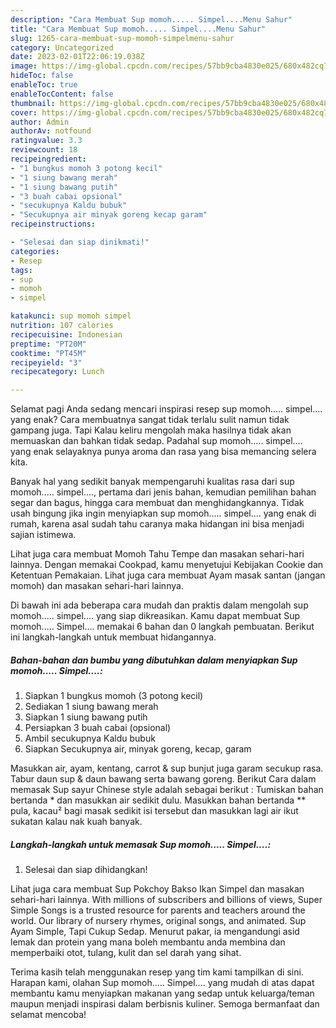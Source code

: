 ```yaml
---
description: "Cara Membuat Sup momoh..... Simpel....Menu Sahur"
title: "Cara Membuat Sup momoh..... Simpel....Menu Sahur"
slug: 1265-cara-membuat-sup-momoh-simpelmenu-sahur
category: Uncategorized
date: 2023-02-01T22:06:19.038Z
image: https://img-global.cpcdn.com/recipes/57bb9cba4830e025/680x482cq70/sup-momoh-simpel-foto-resep-utama.jpg
hideToc: false
enableToc: true
enableTocContent: false
thumbnail: https://img-global.cpcdn.com/recipes/57bb9cba4830e025/680x482cq70/sup-momoh-simpel-foto-resep-utama.jpg
cover: https://img-global.cpcdn.com/recipes/57bb9cba4830e025/680x482cq70/sup-momoh-simpel-foto-resep-utama.jpg
author: Admin
authorAv: notfound
ratingvalue: 3.3
reviewcount: 18
recipeingredient:
- "1 bungkus momoh 3 potong kecil"
- "1 siung bawang merah"
- "1 siung bawang putih"
- "3 buah cabai opsional"
- "secukupnya Kaldu bubuk"
- "Secukupnya air minyak goreng kecap garam"
recipeinstructions:

- "Selesai dan siap dinikmati!"
categories:
- Resep
tags:
- sup
- momoh
- simpel

katakunci: sup momoh simpel 
nutrition: 107 calories
recipecuisine: Indonesian
preptime: "PT20M"
cooktime: "PT45M"
recipeyield: "3"
recipecategory: Lunch

---
```



Selamat pagi Anda sedang mencari inspirasi resep sup momoh..... simpel.... yang enak? Cara membuatnya sangat tidak terlalu sulit namun tidak gampang juga. Tapi Kalau keliru mengolah maka hasilnya tidak akan memuaskan dan bahkan tidak sedap. Padahal sup momoh..... simpel.... yang enak selayaknya punya aroma dan rasa yang bisa memancing selera kita.


Banyak hal yang sedikit banyak mempengaruhi kualitas rasa dari sup momoh..... simpel...., pertama dari jenis bahan, kemudian pemilihan bahan segar dan bagus, hingga cara membuat dan menghidangkannya. Tidak usah bingung jika ingin menyiapkan sup momoh..... simpel.... yang enak di rumah, karena asal sudah tahu caranya maka hidangan ini bisa menjadi sajian istimewa.

Lihat juga cara membuat Momoh Tahu Tempe dan masakan sehari-hari lainnya. Dengan memakai Cookpad, kamu menyetujui Kebijakan Cookie dan Ketentuan Pemakaian. Lihat juga cara membuat Ayam masak santan (jangan momoh) dan masakan sehari-hari lainnya.


Di bawah ini ada beberapa cara mudah dan praktis dalam mengolah sup momoh..... simpel.... yang siap dikreasikan. Kamu dapat membuat Sup momoh..... Simpel.... memakai 6 bahan dan 0 langkah pembuatan. Berikut ini langkah-langkah untuk membuat hidangannya.

<!--inarticleads1-->

##### Bahan-bahan dan bumbu yang dibutuhkan dalam menyiapkan Sup momoh..... Simpel....:

1. Siapkan 1 bungkus momoh (3 potong kecil)
1. Sediakan 1 siung bawang merah
1. Siapkan 1 siung bawang putih
1. Persiapkan 3 buah cabai (opsional)
1. Ambil secukupnya Kaldu bubuk
1. Siapkan Secukupnya air, minyak goreng, kecap, garam


Masukkan air, ayam, kentang, carrot &amp; sup bunjut juga garam secukup rasa. Tabur daun sup &amp; daun bawang serta bawang goreng. Berikut Cara dalam memasak Sup sayur Chinese style adalah sebagai berikut : Tumiskan bahan bertanda * dan masukkan air sedikit dulu. Masukkan bahan bertanda ** pula, kacau² bagi masak sedikit isi tersebut dan masukkan lagi air ikut sukatan kalau nak kuah banyak. 

<!--inarticleads2-->

##### Langkah-langkah untuk memasak Sup momoh..... Simpel....:


1. Selesai dan siap dihidangkan!

Lihat juga cara membuat Sup Pokchoy Bakso Ikan Simpel dan masakan sehari-hari lainnya. With millions of subscribers and billions of views, Super Simple Songs is a trusted resource for parents and teachers around the world. Our library of nursery rhymes, original songs, and animated. Sup Ayam Simple, Tapi Cukup Sedap. Menurut pakar, ia mengandungi asid lemak dan protein yang mana boleh membantu anda membina dan memperbaiki otot, tulang, kulit dan sel darah yang sihat. 

Terima kasih telah menggunakan resep yang tim kami tampilkan di sini. Harapan kami, olahan Sup momoh..... Simpel.... yang mudah di atas dapat membantu kamu menyiapkan makanan yang sedap untuk keluarga/teman maupun menjadi inspirasi dalam berbisnis kuliner. Semoga bermanfaat dan selamat mencoba!
